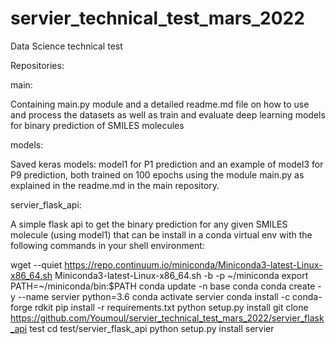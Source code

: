 # servier_technical_test_mars_2022
Data Science technical test

Repositories:

main: 

Containing main.py module and a detailed readme.md file on how to use and process the datasets as well as train and evaluate deep learning models for binary prediction of SMILES molecules

models:

Saved keras models:
model1 for P1 prediction and an example of model3 for P9 prediction, both trained on 100 epochs using the module main.py as explained in the readme.md in the main repository.

servier_flask_api:

A simple flask api to get the binary prediction for any given SMILES molecule (using model1) that can be install in a conda virtual env with the following commands in your shell environment:

wget --quiet https://repo.continuum.io/miniconda/Miniconda3-latest-Linux-x86_64.sh
Miniconda3-latest-Linux-x86_64.sh -b -p ~/miniconda 
export PATH=~/miniconda/bin:$PATH
conda update -n base conda
conda create -y --name servier python=3.6
conda activate servier
conda install -c conda-forge rdkit
pip install -r requirements.txt
python setup.py install
git clone https://github.com/Youmoul/servier_technical_test_mars_2022/servier_flask_api test
cd test/servier_flask_api
python setup.py install
servier

